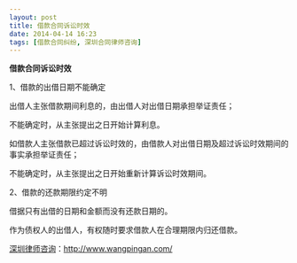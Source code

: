 ```yaml
---
layout: post
title: 借款合同诉讼时效
date: 2014-04-14 16:23
tags: [借款合同纠纷, 深圳合同律师咨询]
---
```

<strong>借款合同诉讼时效</strong>

1、借款的出借日期不能确定

出借人主张借款期间利息的，由出借人对出借日期承担举证责任；

不能确定时，从主张提出之日开始计算利息。

如借款人主张借款已超过诉讼时效的，由借款人对出借日期及超过诉讼时效期间的事实承担举证责任；

不能确定时，从主张提出之日开始重新计算诉讼时效期间。

2、借款的还款期限约定不明

借据只有出借的日期和金额而没有还款日期的。

作为债权人的出借人，有权随时要求借款人在合理期限内归还借款。

<a href="http://www.wangpingan.com/">深圳律师咨询</a>：<a href="http://www.wangpingan.com/">http://www.wangpingan.com/</a>

